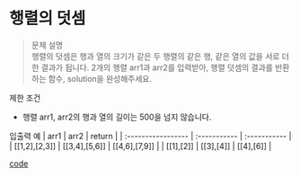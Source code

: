 # 행렬의 덧셈

>문제 설명<br>
행렬의 덧셈은 행과 열의 크기가 같은 두 행렬의 같은 행, 같은 열의 값을 서로 더한 결과가 됩니다. 2개의 행렬 arr1과 arr2를 입력받아, 행렬 덧셈의 결과를 반환하는 함수, solution을 완성해주세요.

제한 조건
- 행렬 arr1, arr2의 행과 열의 길이는 500을 넘지 않습니다.

입출력 예
| arr1	 | arr2 | return | 
| :----------------- | :-----------  | :-----------  | 
| [[1,2],[2,3]]	 | [[3,4],[5,6]] | [[4,6],[7,9]] |
| [[1],[2]]	 | [[3],[4]]	 | [[4],[6]] |

[code](https://github.com/JiHoonAHN/CodingTest/blob/main/Programmers/1Level/explain/Code/%ED%96%89%EB%A0%AC%EC%9D%98%20%EB%8D%A7%EC%85%88.swift)